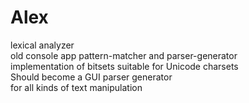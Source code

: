 # Alex
lexical analyzer<br>
old console app pattern-matcher and parser-generator<br>
implementation of bitsets suitable for Unicode charsets<br>
Should become a GUI parser generator<br>
for all kinds of text manipulation<br>
